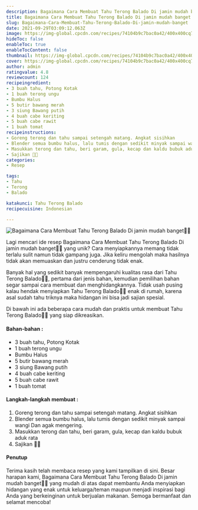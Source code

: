 ```yaml
---
description: Bagaimana Cara Membuat Tahu Terong Balado Di jamin mudah banget"
title: Bagaimana Cara Membuat Tahu Terong Balado Di jamin mudah banget
slug: Bagaimana-Cara-Membuat-Tahu-Terong-Balado-Di-jamin-mudah-banget
date: 2021-09-29T03:09:12.063Z
image: https://img-global.cpcdn.com/recipes/74104b9c7bac0a42/400x400cq70/photo.jpg
hideToc: false
enableToc: true
enableTocContent: false
thumbnail: https://img-global.cpcdn.com/recipes/74104b9c7bac0a42/400x400cq70/photo.jpg
cover: https://img-global.cpcdn.com/recipes/74104b9c7bac0a42/400x400cq70/photo.jpg
author: admin
ratingvalue: 4.8
reviewcount: 124
recipeingredient:
- 3 buah tahu, Potong Kotak
- 1 buah terong ungu
- Bumbu Halus
- 5 butir bawang merah
- 3 siung Bawang putih
- 4 buah cabe keriting
- 5 buah cabe rawit
- 1 buah tomat
recipeinstructions:
- Goreng terong dan tahu sampai setengah matang. Angkat sisihkan
- Blender semua bumbu halus, lalu tumis dengan sedikit minyak sampai wangi Dan agak mengering.
- Masukkan terong dan tahu, beri garam, gula, kecap dan kaldu bubuk aduk rata
- Sajikan 💜💜
categories:
- Resep

tags:
- Tahu
- Terong
- Balado

katakunci: Tahu Terong Balado
recipecuisine: Indonesian

---
```


![Bagaimana Cara Membuat Tahu Terong Balado Di jamin mudah banget👩‍🍳](https://img-global.cpcdn.com/recipes/74104b9c7bac0a42/400x400cq70/photo.jpg)

Lagi mencari ide resep Bagaimana Cara Membuat Tahu Terong Balado Di jamin mudah banget👩‍🍳 yang unik? Cara menyiapkannya memang tidak terlalu sulit namun tidak gampang juga. Jika keliru mengolah maka hasilnya tidak akan memuaskan dan justru cenderung tidak enak.

Banyak hal yang sedikit banyak mempengaruhi kualitas rasa dari Tahu Terong Balado👩‍🍳, pertama dari jenis bahan, kemudian pemilihan bahan segar sampai cara membuat dan menghidangkannya. Tidak usah pusing kalau hendak menyiapkan Tahu Terong Balado👩‍🍳 enak di rumah, karena asal sudah tahu triknya maka hidangan ini bisa jadi sajian spesial.

Di bawah ini ada beberapa cara mudah dan praktis untuk membuat Tahu Terong Balado👩‍🍳 yang siap dikreasikan.

<!--inarticleads1-->

#### Bahan-bahan :

- 3 buah tahu, Potong Kotak
- 1 buah terong ungu
- Bumbu Halus
- 5 butir bawang merah
- 3 siung Bawang putih
- 4 buah cabe keriting
- 5 buah cabe rawit
- 1 buah tomat

<!--inarticleads2-->

#### Langkah-langkah membuat :

1. Goreng terong dan tahu sampai setengah matang. Angkat sisihkan
1. Blender semua bumbu halus, lalu tumis dengan sedikit minyak sampai wangi Dan agak mengering.
1. Masukkan terong dan tahu, beri garam, gula, kecap dan kaldu bubuk aduk rata
1. Sajikan 💜💜

#### Penutup

Terima kasih telah membaca resep yang kami tampilkan di sini. Besar harapan kami, Bagaimana Cara Membuat Tahu Terong Balado Di jamin mudah banget👩‍🍳 yang mudah di atas dapat membantu Anda menyiapkan hidangan yang enak untuk keluarga/teman maupun menjadi inspirasi bagi Anda yang berkeinginan untuk berjualan makanan. Semoga bermanfaat dan selamat mencoba!